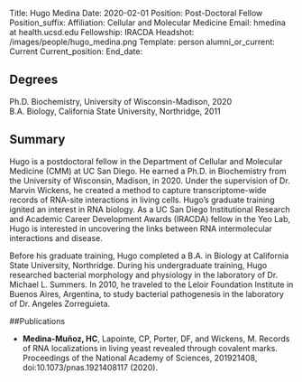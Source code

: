 Title: Hugo Medina
Date: 2020-02-01
Position: Post-Doctoral Fellow
Position_suffix: 
Affiliation: Cellular and Molecular Medicine
Email: hmedina at health.ucsd.edu 
Fellowship: IRACDA
Headshot: /images/people/hugo_medina.png 
Template: person
alumni_or_current: Current
Current_position: 
End_date: 

## Degrees
Ph.D. Biochemistry, University of Wisconsin-Madison, 2020<br>
B.A. Biology, California State University, Northridge, 2011<br>

## Summary

Hugo is a postdoctoral fellow in the Department of Cellular and Molecular Medicine (CMM) at UC San Diego. He earned a Ph.D. in Biochemistry from the University of Wisconsin, Madison, in 2020. Under the supervision of Dr. Marvin Wickens, he created a method to capture transcriptome-wide records of RNA-site interactions in living cells. Hugo’s graduate training ignited an interest in RNA biology. As a UC San Diego Institutional Research and Academic Career Development Awards (IRACDA) fellow in the Yeo Lab, Hugo is interested in uncovering the links between RNA intermolecular interactions and disease.   

Before his graduate training, Hugo completed a B.A. in Biology at California State University, Northridge. During his undergraduate training, Hugo researched bacterial morphology and physiology in the laboratory of Dr. Michael L. Summers. In 2010, he traveled to the Leloir Foundation Institute in Buenos Aires, Argentina, to study bacterial pathogenesis in the laboratory of Dr. Angeles Zorreguieta.

##Publications
* **Medina-Muñoz, HC**, Lapointe, CP, Porter, DF, and Wickens, M. Records of RNA localizations in living yeast revealed through covalent marks. Proceedings of the National Academy of Sciences, 201921408, doi:10.1073/pnas.1921408117 (2020).
